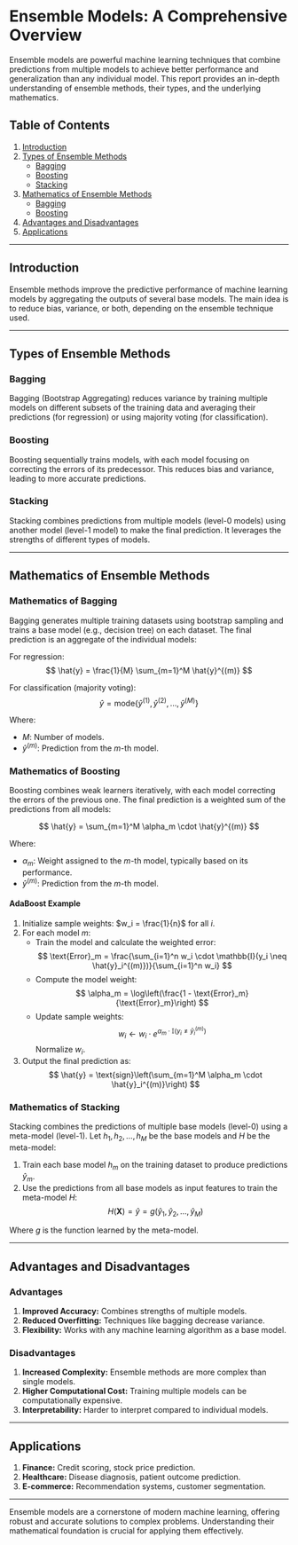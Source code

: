 # Ensemble Models: A Comprehensive Overview

Ensemble models are powerful machine learning techniques that combine predictions from multiple models to achieve better performance and generalization than any individual model. This report provides an in-depth understanding of ensemble methods, their types, and the underlying mathematics.

## Table of Contents

1. [Introduction](#introduction)
2. [Types of Ensemble Methods](#types-of-ensemble-methods)
   - [Bagging](#bagging)
   - [Boosting](#boosting)
   - [Stacking](#stacking)
3. [Mathematics of Ensemble Methods](#mathematics-of-ensemble-methods)
   - [Bagging](#mathematics-of-bagging)
   - [Boosting](#mathematics-of-boosting)
4. [Advantages and Disadvantages](#advantages-and-disadvantages)
5. [Applications](#applications)

---

## Introduction

Ensemble methods improve the predictive performance of machine learning models by aggregating the outputs of several base models. The main idea is to reduce bias, variance, or both, depending on the ensemble technique used.

---

## Types of Ensemble Methods

### Bagging

Bagging (Bootstrap Aggregating) reduces variance by training multiple models on different subsets of the training data and averaging their predictions (for regression) or using majority voting (for classification).

### Boosting

Boosting sequentially trains models, with each model focusing on correcting the errors of its predecessor. This reduces bias and variance, leading to more accurate predictions.

### Stacking

Stacking combines predictions from multiple models (level-0 models) using another model (level-1 model) to make the final prediction. It leverages the strengths of different types of models.

---

## Mathematics of Ensemble Methods

### Mathematics of Bagging

Bagging generates multiple training datasets using bootstrap sampling and trains a base model (e.g., decision tree) on each dataset. The final prediction is an aggregate of the individual models:

For regression:
$$
\hat{y} = \frac{1}{M} \sum_{m=1}^M \hat{y}^{(m)}
$$

For classification (majority voting):
$$
\hat{y} = \text{mode}\{\hat{y}^{(1)}, \hat{y}^{(2)}, \dots, \hat{y}^{(M)}\}
$$

Where:
- $M$: Number of models.
- $\hat{y}^{(m)}$: Prediction from the $m$-th model.

### Mathematics of Boosting

Boosting combines weak learners iteratively, with each model correcting the errors of the previous one. The final prediction is a weighted sum of the predictions from all models:

$$
\hat{y} = \sum_{m=1}^M \alpha_m \cdot \hat{y}^{(m)}
$$

Where:
- $\alpha_m$: Weight assigned to the $m$-th model, typically based on its performance.
- $\hat{y}^{(m)}$: Prediction from the $m$-th model.

#### AdaBoost Example

1. Initialize sample weights: $w_i = \frac{1}{n}$ for all $i$.
2. For each model $m$:
   - Train the model and calculate the weighted error:
     $$
     \text{Error}_m = \frac{\sum_{i=1}^n w_i \cdot \mathbb{I}(y_i \neq \hat{y}_i^{(m)})}{\sum_{i=1}^n w_i}
     $$
   - Compute the model weight:
     $$
     \alpha_m = \log\left(\frac{1 - \text{Error}_m}{\text{Error}_m}\right)
     $$
   - Update sample weights:
     $$
     w_i \leftarrow w_i \cdot e^{\alpha_m \cdot \mathbb{I}(y_i \neq \hat{y}_i^{(m)})}
     $$
     Normalize $w_i$.
3. Output the final prediction as:
   $$
   \hat{y} = \text{sign}\left(\sum_{m=1}^M \alpha_m \cdot \hat{y}_i^{(m)}\right)
   $$

### Mathematics of Stacking

Stacking combines the predictions of multiple base models (level-0) using a meta-model (level-1). Let $h_1, h_2, \dots, h_M$ be the base models and $H$ be the meta-model:

1. Train each base model $h_m$ on the training dataset to produce predictions $\hat{y}_m$.
2. Use the predictions from all base models as input features to train the meta-model $H$:
   $$
   H(\mathbf{X}) = \hat{y} = g(\hat{y}_1, \hat{y}_2, \dots, \hat{y}_M)
   $$

Where $g$ is the function learned by the meta-model.

---

## Advantages and Disadvantages

### Advantages

1. **Improved Accuracy:** Combines strengths of multiple models.
2. **Reduced Overfitting:** Techniques like bagging decrease variance.
3. **Flexibility:** Works with any machine learning algorithm as a base model.

### Disadvantages

1. **Increased Complexity:** Ensemble methods are more complex than single models.
2. **Higher Computational Cost:** Training multiple models can be computationally expensive.
3. **Interpretability:** Harder to interpret compared to individual models.

---

## Applications

1. **Finance:** Credit scoring, stock price prediction.
2. **Healthcare:** Disease diagnosis, patient outcome prediction.
3. **E-commerce:** Recommendation systems, customer segmentation.

---

Ensemble models are a cornerstone of modern machine learning, offering robust and accurate solutions to complex problems. Understanding their mathematical foundation is crucial for applying them effectively.

